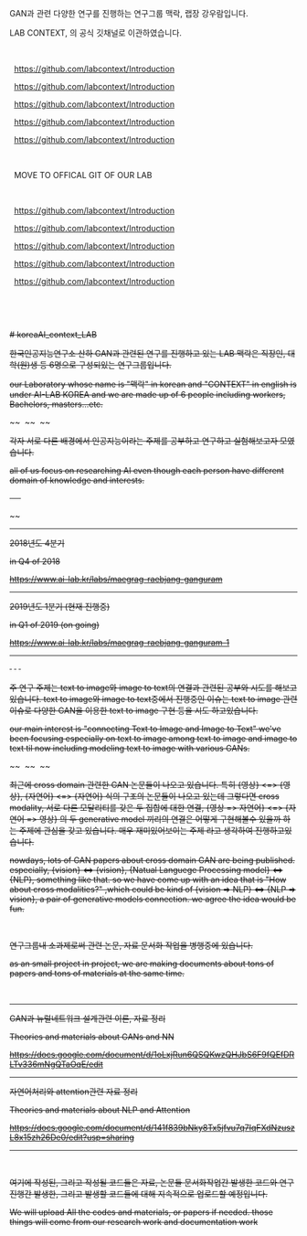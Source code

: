 GAN과 관련 다양한 연구를 진행하는 연구그룹 맥락, 랩장 강우람입니다.

LAB CONTEXT, 의 공식 깃채널로 이관하였습니다. 

&nbsp;

&nbsp;
https://github.com/labcontext/Introduction

&nbsp;
https://github.com/labcontext/Introduction

&nbsp;
https://github.com/labcontext/Introduction

&nbsp;
https://github.com/labcontext/Introduction

&nbsp;
https://github.com/labcontext/Introduction

&nbsp;


&nbsp;
MOVE TO OFFICAL GIT OF OUR LAB

&nbsp;

&nbsp;
https://github.com/labcontext/Introduction

&nbsp;
https://github.com/labcontext/Introduction

&nbsp;
https://github.com/labcontext/Introduction

&nbsp;
https://github.com/labcontext/Introduction

&nbsp;
https://github.com/labcontext/Introduction

&nbsp;
&nbsp;

&nbsp;
&nbsp;
&nbsp;
 
~~# koreaAI_context_LAB~~

~~한국인공지능연구소 산하 GAN과 관련된 연구를 진행하고 있는
LAB 맥락은 직장인, 대학(원)생 등 6명으로 구성되있는 연구그룹입니다.~~

~~our Laboratory whose name is "맥락" in korean and "CONTEXT" in english is under AI-LAB KOREA 
and we are made up of 6 people including workers, Bachelors, masters...etc.~~

~~&nbsp;
~~&nbsp;
~~&nbsp;

~~각자 서로 다른 배경에서 인공지능이라는 주제를 공부하고 연구하고 실험해보고자 모였습니다.~~

~~all of us focus on researching AI even though each person have different domain of knowledge and interests.~~

~~&nbsp;
&nbsp;
&nbsp;~~

~~<hr/>

~~2018년도 4분기~~

~~in Q4 of 2018~~

~~https://www.ai-lab.kr/labs/maegrag-raebjang-ganguram~~

~~<hr/>~~

~~2019년도 1분기 (현재 진행중)~~

~~in Q1 of 2019 (on going)~~

~~https://www.ai-lab.kr/labs/maegrag-raebjang-ganguram-1~~

~~<hr/>~~

~~&nbsp;~~
~~&nbsp;~~
~~&nbsp;~~

~~주 연구 주제는 text to image와 image to text의 연결과 관련된 공부와 시도를 해보고있습니다.
text to image와 image to text중에서 진행중인 이슈는 text to image 관련 이슈로
다양한 GAN을 이용한 text to image 구현 등을 시도 하고있습니다.~~

~~our main interest is "connecting Text to Image and Image to Text"
we've been focusing especially on text to image among text to image and image to text til now
including modeling text to image with various GANs.~~

~~&nbsp;
~~&nbsp;
~~&nbsp;

~~최근에 cross domain 관련한 GAN 논문들이 나오고 있습니다.
특히 {영상} <=> {영상}, {자연어} <=> {자연어} 식의 구조의 논문들이 나오고 있는데
그렇다면 cross modality, 서로 다른 모달리티를 갖은 두 집합에 대한 연결,
{영상 => 자연어} <=> {자연어 => 영상} 의 두 generative model 끼리의 연결은 어떻게 구현해볼수 있을까 하는 주제에 관심을 갖고 있습니다.
매우 재미있어보이는 주제 라고 생각하여 진행하고있습니다.~~

~~nowdays, lots of GAN papers about cross domain GAN are being published.
especially, {vision} <=> {vision}, {Natual Languege Processing model} <=> {NLP}, something like that.
so we have come up with an idea that is "How about cross modalities?"
,which could be kind of {vision => NLP} <=> {NLP => vision}, a pair of  generative models connection.
we agree the idea would be fun.~~

&nbsp;
&nbsp;
&nbsp;

~~연구그룹내 소과제로써 관련 논문, 자료 문서화 작업을 병행중에 있습니다.~~

~~as an small project in project, we are making documents about tons of papers and tons of materials at the same time.~~

&nbsp;
&nbsp;
&nbsp;

<hr/>

~~GAN과 뉴럴네트워크 설계관련 이론, 자료 정리~~

~~Theories and materials about GANs and NN~~

~~https://docs.google.com/document/d/1oLxjRun6QSQKwzQHJbS6F9fQEfDRLTv336mNgQTaOqE/edit~~

<hr/>

~~자연어처리와 attention관련 자료 정리~~

~~Theories and materials about NLP and Attention~~

~~https://docs.google.com/document/d/141f839bNky8Tx5jfvu7q7IqFXdNzuszL8x15zh26De0/edit?usp=sharing~~

<hr/>

&nbsp;
&nbsp;
&nbsp;

~~여기에 작성된, 그리고 작성될 코드들은 자료, 논문들 문서화작업간 발생한 코드와
연구진행간 발생한, 그리고 발생할 코드들에 대해 지속적으로 업로드할 예정입니다.~~

~~We will upload All the codes and materials, or papers if needed.
those things will come from our research work and documentation work~~
